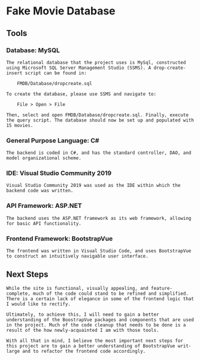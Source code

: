 # Fake Movie Database

## Tools

### Database: MySQL

    The relational database that the project uses is MySql, constructed using Microsoft SQL Server Management Studio (SSMS). A drop-create-insert script can be found in:
    
        FMDB/Database/dropcreate.sql

    To create the database, please use SSMS and navigate to:

        File > Open > File

    Then, select and open FMDB/Database/dropcreate.sql. Finally, execute the query script. The database should now be set up and populated with 15 movies.

### General Purpose Language: C\#

    The backend is coded in C#, and has the standard controller, DAO, and model organizational scheme.

### IDE: Visual Studio Community 2019

    Visual Studio Community 2019 was used as the IDE within which the backend code was written.

### API Framework: ASP.NET

    The backend uses the ASP.NET framework as its web framework, allowing for basic API functionality.

### Frontend Framework: BootstrapVue

    The frontend was written in Visual Studio Code, and uses BootstrapVue to construct an intuitively navigable user interface.

## Next Steps

    While the site is functional, visually appealing, and feature-complete, much of the code could stand to be refined and simplified. There is a certain lack of elegance in some of the frontend logic that I would like to rectify.

    Ultimately, to achieve this, I will need to gain a better understanding of the BoostrapVue packages and components that are used in the project. Much of the code cleanup that needs to be done is a result of the how newly-acquainted I am with those tools.

    With all that in mind, I believe the most important next steps for this project are to gain a better understanding of BootstrapVue writ-large and to refactor the frontend code accordingly.


